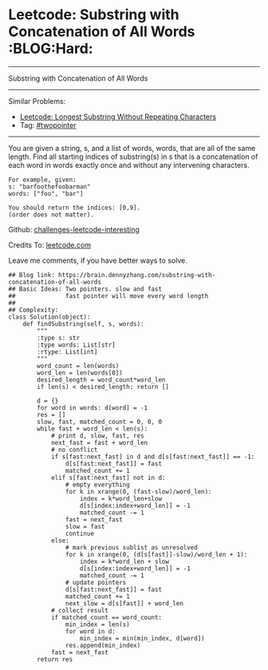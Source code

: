 # Leetcode: Substring with Concatenation of All Words     :BLOG:Hard:


---

Substring with Concatenation of All Words  

---

Similar Problems:  
-   [Leetcode: Longest Substring Without Repeating Characters](https://brain.dennyzhang.com/longest-substring-without-repeating-characters)
-   Tag: [#twopointer](http://brain.dennyzhang.com/tag/twopointer)

---

You are given a string, s, and a list of words, words, that are all of the same length. Find all starting indices of substring(s) in s that is a concatenation of each word in words exactly once and without any intervening characters.  

    For example, given:
    s: "barfoothefoobarman"
    words: ["foo", "bar"]
    
    You should return the indices: [0,9].
    (order does not matter).

Github: [challenges-leetcode-interesting](https://github.com/DennyZhang/challenges-leetcode-interesting/tree/master/substring-with-concatenation-of-all-words)  

Credits To: [leetcode.com](https://leetcode.com/problems/substring-with-concatenation-of-all-words/description/)  

Leave me comments, if you have better ways to solve.  

    ## Blog link: https://brain.dennyzhang.com/substring-with-concatenation-of-all-words
    ## Basic Ideas: Two pointers. slow and fast
    ##              fast pointer will move every word length
    ##
    ## Complexity:
    class Solution(object):
        def findSubstring(self, s, words):
            """
            :type s: str
            :type words: List[str]
            :rtype: List[int]
            """
            word_count = len(words)
            word_len = len(words[0])
            desired_length = word_count*word_len
            if len(s) < desired_length: return []
    
            d = {}
            for word in words: d[word] = -1
            res = []
            slow, fast, matched_count = 0, 0, 0
            while fast + word_len < len(s):
                # print d, slow, fast, res
                next_fast = fast + word_len
                # no conflict
                if s[fast:next_fast] in d and d[s[fast:next_fast]] == -1:
                    d[s[fast:next_fast]] = fast
                    matched_count += 1
                elif s[fast:next_fast] not in d:
                    # empty everything
                    for k in xrange(0, (fast-slow)/word_len):
                        index = k*word_len+slow
                        d[s[index:index+word_len]] = -1
                        matched_count -= 1
                    fast = next_fast
                    slow = fast
                    continue
                else:
                    # mark previous sublist as unresolved
                    for k in xrange(0, (d[s[fast]]-slow)/word_len + 1):
                        index = k*word_len + slow
                        d[s[index:index+word_len]] = -1
                        matched_count -= 1
                    # update pointers
                    d[s[fast:next_fast]] = fast
                    matched_count += 1
                    next_slow = d[s[fast]] + word_len
                # collect result
                if matched_count == word_count:
                    min_index = len(s)
                    for word in d:
                        min_index = min(min_index, d[word])
                    res.append(min_index)
                fast = next_fast
            return res